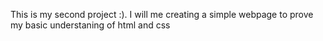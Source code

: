 This is my second project :). I will me creating a simple webpage to prove my basic understaning of html and css
